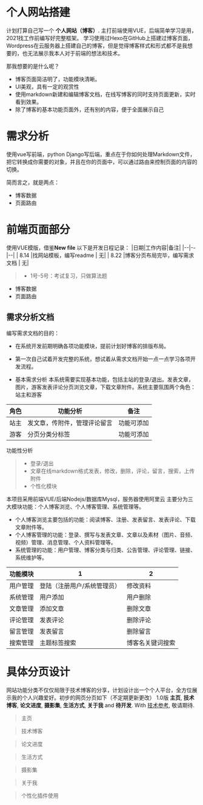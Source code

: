# 个人网站搭建

计划打算自己写一个 **个人网站（博客）**. 主打前端使用VUE，后端简单学习是用，2021找工作前编写好完整框架。
学习使用过Hexo在GitHub上搭建过博客页面，Wordpress在云服务器上搭建自己的博客，但是觉得博客样式和形式都不是我想要的，也无法展示我本人对于前端的想法和技术。

那我想要的是什么呢？

- 博客页面简洁明了，功能模块清晰。
- UI美观，具有一定的观赏性
- 使用markdown新建和编辑博客文档，在线写博客的同时支持页面更新，实时看到效果。
- 除了博客的基本功能页面外，还有别的内容，便于全面展示自己


# 需求分析

使用vue写前端，python  Django写后端，重点在于你如何处理Markdown文件，把它转换成你需要的对象，并且在你的页面中，可以通过路由来控制页面的内容的切换。

简而言之，就是两点：

-   博客数据
-   页面路由

# 前端页面部分

使用VUE模版，借鉴**New file** 
以下是开发日程记录：
|日期|工作内容|备注|
|--|--|--|
| 8.14 |找网站模板，编写readme  | 无|
| 8.22 |博客分页布局完毕，编写需求文档  | 无|
>  * 1号-5号：考试复习，只做算法题


-   博客数据
-   页面路由



## 需求分析文档

编写需求文档的目的：
-   在系统开发前期明确各项功能模块，提前计划好博客的排版布局。
-   第一次自己试着开发完整的系统，想试着从需求文档开始一点一点学习各项开发流程。

-   基本需求分析
    本系统需要实现基本功能，包括主站的登录/退出。发表文章，图片，游客发表评论分页浏览文章，下载文章附件。系统主要氛围两个角色：站主和游客

|角色|功能分析|备注|
|--|--|--|
| 站主 |发文章，传附件，管理评论留言| 功能可添加|
| 游客 |分页分类分标签  | 功能可添加|


功能性分析
>  * 登录/退出
>  * 文章在线markdown格式发表，修改，删除，评论，留言，搜索，上传附件
>  * 个性化模块



本项目采用前端VUE/后端Nodejs/数据库Mysql，服务器使用阿里云
主要分为三大模块功能：个人博客浏览、个人博客管理、系统管理等。

-   个人博客浏览主要包括的功能：阅读博客、注册、发表留言、发表评论、下载文章附件等。
-   个人博客管理的功能：登录、撰写与发表文章、文章以及素材（图片、音频、视频）管理、消息管理、个人资料管理等。
-   系统管理的功能：用户管理、博客分类与归类、公告管理、评论管理、链接、系统维护等。


| 功能模块 |   1  |        2     |
|----------------|-------------------------------|-----------------------------|
|用户管理|登陆（注册用户/系统管理员）|修改资料 |
|系统管理         | 用户添加 |用户删除 |
|文章管理         | 添加文章 |删除文章 |
|评论管理         | 发表评论 |删除评论 |
|留言管理         | 发表留言 |删除留言 |
|搜索管理         |主题标签搜索 |博客名关键词搜索 |


# 具体分页设计
网站功能分类不仅仅局限于技术博客的分享，计划设计出一个个人平台，全方位展示我的个人兴趣爱好。初步的网页分页如下（不定期更新更改）
1.0版 **主页**, **技术博客**, **论文进度**, **摄影集**, **生活方式**, **关于我** and **待开发**. With [技术参考](https://juejin.im/post/6844903641699057671), 敬请期待.

> 主页

> 技术博客

> 论文进度

> 生活方式

> 摄影集

> 关于我

> 个性化插件使用